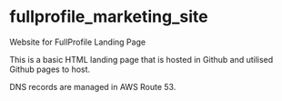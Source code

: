 # fullprofile_marketing_site
Website for FullProfile Landing Page

This is a basic HTML landing page that is hosted in Github and utilised Github pages to host. 

DNS records are managed in AWS Route 53. 



